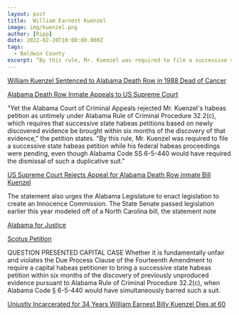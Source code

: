 ```yaml
---
layout: post
title:  William Earnest Kuenzel
image: img/kuenzel.png
author: [Ripp]
date: 2022-02-20T10:00:00.000Z
tags:
  - Baldwin County
excerpt: “By this rule, Mr. Kuenzel was required to file a successive state habeas petition while his federal habeas proceedings were pending, even though Alabama Code SS 6-5-440 would have required the dismissal of such a duplicative suit.”
---
```



[William Kuenzel Sentenced to Alabama Death Row in 1988 Dead of Cancer](https://www.al.com/news/2022/02/william-kuenzel-sentenced-to-alabama-death-row-in-1988-dead-of-cancer.html)


[Alabama Death Row Inmate Appeals to US Supreme Court](https://www.al.com/news/birmingham/2016/08/alabama_death_row_inmate_appea.html)


"Yet the Alabama Court of Criminal Appeals rejected Mr. Kuenzel's habeas petition as untimely under Alabama Rule of Criminal Procedure 32.2(c), which requires that successive state habeas petitions based on newly discovered evidence be brought within six months of the discovery of that evidence," the petition states. "By this rule, Mr. Kuenzel was required to file a successive state habeas petition while his federal habeas proceedings were pending, even though Alabama Code SS 6-5-440 would have required the dismissal of such a duplicative suit."


[US Supreme Court Rejects Appeal for Alabama Death Row inmate Bill Kuenzel](https://www.al.com/news/birmingham/2016/10/us_supreme_court_rejects_appea.html)


The statement also urges the Alabama Legislature to enact legislation to create an Innocence Commission. The State Senate passed legislation earlier this year modeled off of a North Carolina bill, the statement note


[Alabama for Justice](https://alabamainjustice.com/)


[Scotus Petition](https://alabamainjustice.com/wp-content/uploads/2011/04/Scotus-Petition.pdf)



QUESTION PRESENTED CAPITAL CASE Whether it is fundamentally unfair and violates the Due Process Clause of the Fourteenth Amendment to require a capital habeas petitioner to bring a successive state habeas petition within six months of the discovery of previously unproduced evidence pursuant to Alabama Rule of Criminal Procedure 32.2(c), when Alabama Code § 6-5-440 would have simultaneously barred such a suit.



[Unjustly Incarcerated for 34 Years William Earnest Billy Kuenzel Dies at 60](https://alabamainjustice.com/unjustly-incarcerated-for-34-years-william-ernest-billy-kuenzel-dies-at-60/)